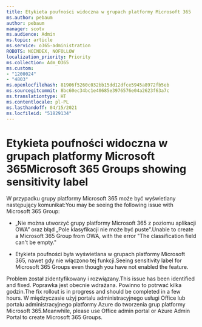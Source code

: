 ```yaml
---
title: Etykieta poufności widoczna w grupach platformy Microsoft 365
ms.author: pebaum
author: pebaum
manager: scotv
ms.audience: Admin
ms.topic: article
ms.service: o365-administration
ROBOTS: NOINDEX, NOFOLLOW
localization_priority: Priority
ms.collection: Adm_O365
ms.custom:
- "1200024"
- "4803"
ms.openlocfilehash: 81906f5260c032bb15dd12dfce5945a8972fb5eb
ms.sourcegitcommit: 8bc60ec34bc1e40685e3976576e04a2623f63a7c
ms.translationtype: HT
ms.contentlocale: pl-PL
ms.lasthandoff: 04/15/2021
ms.locfileid: "51829134"
---
```

# <a name="microsoft-365-groups-showing-sensitivity-label"></a><span data-ttu-id="636e5-102">Etykieta poufności widoczna w grupach platformy Microsoft 365</span><span class="sxs-lookup"><span data-stu-id="636e5-102">Microsoft 365 Groups showing sensitivity label</span></span>

<span data-ttu-id="636e5-103">W przypadku grupy platformy Microsoft 365 może być wyświetlany następujący komunikat:</span><span class="sxs-lookup"><span data-stu-id="636e5-103">You may be seeing the following issue with Microsoft 365 Group:</span></span>

- <span data-ttu-id="636e5-104">„Nie można utworzyć grupy platformy Microsoft 365 z poziomu aplikacji OWA” oraz błąd „Pole klasyfikacji nie może być puste”.</span><span class="sxs-lookup"><span data-stu-id="636e5-104">Unable to create a Microsoft 365 Group from OWA, with the error "The classification field can't be empty."</span></span>

- <span data-ttu-id="636e5-105">Etykieta poufności była wyświetlana w grupach platformy Microsoft 365, nawet gdy nie włączono tej funkcji.</span><span class="sxs-lookup"><span data-stu-id="636e5-105">Seeing sensitivity label for Microsoft 365 Groups even though you have not enabled the feature.</span></span>

<span data-ttu-id="636e5-106">Problem został zidentyfikowany i rozwiązany.</span><span class="sxs-lookup"><span data-stu-id="636e5-106">This issue has been identified and fixed.</span></span> <span data-ttu-id="636e5-107">Poprawka jest obecnie wdrażana. Powinno to potrwać kilka godzin.</span><span class="sxs-lookup"><span data-stu-id="636e5-107">The fix rollout is in progress and should be completed in a few hours.</span></span> <span data-ttu-id="636e5-108">W międzyczasie użyj portalu administracyjnego usługi Office lub portalu administracyjnego platformy Azure do tworzenia grup platformy Microsoft 365.</span><span class="sxs-lookup"><span data-stu-id="636e5-108">Meanwhile, please use Office admin portal or Azure Admin Portal to create Microsoft 365 Groups.</span></span>  

